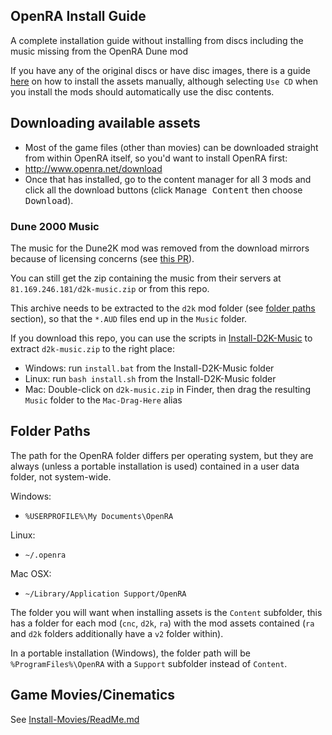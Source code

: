 ## OpenRA Install Guide
A complete installation guide without installing from discs including
the music missing from the OpenRA Dune mod

If you have any of the original discs or have disc images, there is
a guide [here](https://github.com/OpenRA/OpenRA/wiki/Game-Content) on how to install
the assets manually, although selecting `Use CD` when you install
the mods should automatically use the disc contents.

## Downloading available assets
- Most of the game files (other than movies) can be downloaded
straight from within OpenRA itself, so you'd want to install OpenRA first:
- http://www.openra.net/download
- Once that has installed, go to the content manager for all 3 mods and click all the download buttons
(click <kbd>Manage Content</kbd> then choose <kbd>Download</kbd>).

### Dune 2000 Music
The music for the Dune2K mod was removed from the download mirrors
because of licensing concerns (see [this PR](https://github.com/OpenRA/OpenRAWeb/pull/268)).

You can still get the zip containing the music from their servers at
`81.169.246.181/d2k-music.zip` or from this repo.

This archive needs to be extracted to the `d2k` mod folder
(see [folder paths](#folder-paths) section), so that the `*.AUD` files end up in the `Music` folder.

If you download this repo, you can use the scripts in [Install-D2K-Music](Install-D2K-Music) to extract `d2k-music.zip` to the right place:
- Windows: run `install.bat` from the Install-D2K-Music folder
- Linux: run `bash install.sh` from the Install-D2K-Music folder
- Mac: Double-click on `d2k-music.zip` in Finder, then drag the resulting `Music` folder to the `Mac-Drag-Here` alias

## Folder Paths
The path for the OpenRA folder differs per operating system,
but they are always (unless a portable installation is used)
contained in a user data folder, not system-wide.

Windows:
- `%USERPROFILE%\My Documents\OpenRA`

Linux:
- `~/.openra`

Mac OSX:
- `~/Library/Application Support/OpenRA`

The folder you will want when installing assets is the `Content` subfolder,
this has a folder for each mod (`cnc`, `d2k`, `ra`) with the mod assets contained (`ra` and `d2k` folders additionally have a `v2` folder within).

In a portable installation (Windows), the folder path will be
`%ProgramFiles%\OpenRA` with a `Support` subfolder instead of `Content`.

## Game Movies/Cinematics
See [Install-Movies/ReadMe.md](Install-Movies#tiberium-dawn)
